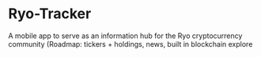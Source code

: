 # Ryo-Tracker
A mobile app to serve as an information hub for the Ryo cryptocurrency community (Roadmap: tickers + holdings, news, built in blockchain explore